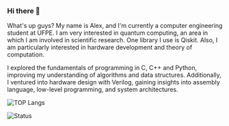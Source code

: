 ### Hi there 👋

<!--
**josejad42/josejad42** is a ✨ _special_ ✨ repository because its `README.md` (this file) appears on your GitHub profile.

Here are some ideas to get you started:

- 🔭 I’m currently working on ...
- 🌱 I’m currently learning ...
- 👯 I’m looking to collaborate on ...
- 🤔 I’m looking for help with ...
- 💬 Ask me about ...
- 📫 How to reach me: ...
- 😄 Pronouns: ...
- ⚡ Fun fact: ...
-->
What's up guys? My name is Alex, and I'm currently a computer engineering student at UFPE. I am very interested in quantum computing, an area in which I am involved in scientific research. One library I use is Qiskit. Also, I am particularly interested in hardware development and theory of computation.

I explored the fundamentals of programming in C, C++ and Python, improving my understanding of algorithms and data structures. Additionally, I ventured into hardware design with Verilog, gaining insights into assembly language, low-level programming, and system architectures.

![TOP Langs](https://github-readme-stats.vercel.app/api/top-langs/?username=josejad42&size_weight=0.5&count_weight=0.5&layout=donut&langs_count=8&theme=dracula)

![Status](https://github-readme-stats.vercel.app/api?username=josejad42&theme=dracula)

